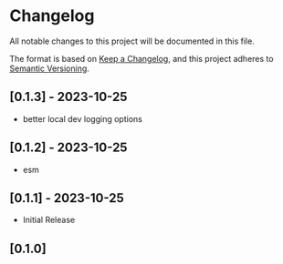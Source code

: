 # Changelog

All notable changes to this project will be documented in this file.

The format is based on [Keep a Changelog](https://keepachangelog.com/en/1.0.0/),
and this project adheres to [Semantic Versioning](https://semver.org/spec/v2.0.0.html).

## [0.1.3] - 2023-10-25

- better local dev logging options
## [0.1.2] - 2023-10-25

- esm
  
## [0.1.1] - 2023-10-25

- Initial Release

## [0.1.0]
